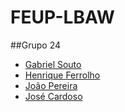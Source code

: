 # FEUP-LBAW

##Grupo 24

- [Gabriel Souto](https://github.com/Inframan)
- [Henrique Ferrolho](https://github.com/ferrolho)
- [João Pereira](https://github.com/joaoffpereira)
- [José Cardoso](https://github.com/JoseCardoso)
